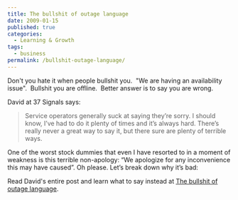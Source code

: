 ```yaml
---
title: The bullshit of outage language
date: 2009-01-15
published: true
categories:
  - Learning & Growth
tags:
  - business
permalink: /bullshit-outage-language/
---
```

Don't you hate it when people bullshit you.  "We are having an availability issue".  Bullshit you are offline.  Better answer is to say you are wrong.

David at 37 Signals says:
>Service operators generally suck at saying they’re sorry. I should know, I’ve had to do it plenty of times and it’s always hard. There’s really never a great way to say it, but there sure are plenty of terrible ways.

One of the worst stock dummies that even I have resorted to in a moment of weakness is this terrible non-apology: “We apologize for any inconvenience this may have caused”. Oh please. Let’s break down why it’s bad:

Read David's entire post and learn what to say instead at [The bullshit of outage language](http://www.37signals.com/svn/posts/1528-the-bullshit-of-outage-language).
